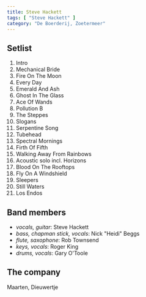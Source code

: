 ```yaml
---
title: Steve Hackett
tags: [ "Steve Hackett" ]
category: "De Boerderij, Zoetermeer"
---
```

Setlist
-------
1. Intro
1. Mechanical Bride
1. Fire On The Moon
1. Every Day
1. Emerald And Ash
1. Ghost In The Glass
1. Ace Of Wands
1. Pollution B
1. The Steppes
1. Slogans
1. Serpentine Song
1. Tubehead
1. Spectral Mornings
1. Firth Of Fifth
1. Walking Away From Rainbows
1. Acoustic solo incl. Horizons
1. Blood On The Rooftops
1. Fly On A Windshield
1. Sleepers
1. Still Waters
1. Los Endos

Band members
------------
* _vocals, guitar_: Steve Hackett
* _bass, chapman stick, vocals_: Nick "Heidi" Beggs
* _flute, saxophone_: Rob Townsend
* _keys, vocals_: Roger King
* _drums, vocals_: Gary O'Toole

The company
-----------
Maarten, Dieuwertje
